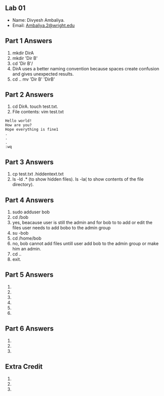 ## Lab 01

- Name: Divyesh Ambaliya.
- Email: Ambaliya.2@wright.edu

## Part 1 Answers

1. mkdir DirA
2. mkdir 'Dir B'
3. cd 'Dir B'/
4. DirA uses a better naming convention because spaces create confusion and gives unexpected results.
5. cd ..
   mv 'Dir B' 'DirB'
## Part 2 Answers

1. cd DirA.
   touch test.txt.
2. File contents: vim test.txt
               
                  

```
Hello world!
How are you?
Hope everything is fine1
.
.
.
:wq
```

## Part 3 Answers

1. cp test.txt .hiddentext.txt
2. ls -ld .* (to show hidden files).
    ls -la( to show contents of the file directory).

## Part 4 Answers

1. sudo adduser bob
2.  cd /bob
3.  yes, beacause user is still the admin and for bob to to add or edit the files user needs to add bobo to the admin group 
4. su -bob
5. cd /home/bob
6. no, bob cannot add files untill user add bob to the admin group or make him an admin.
7.  cd ..
8.  exit.


## Part 5 Answers

1.
2.
3.
4.
5.
6.

## Part 6 Answers

1.
2.
3.

## Extra Credit

1.
2.
3.
